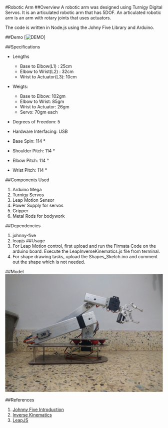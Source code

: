 #Robotic Arm
##Overview
A robotic arm was designed using Turnigy Digital Servos. It is an articulated robotic arm that has 5DOF. An articulated robotic arm is an arm with rotary joints that uses actuators.

The code is written in Node.js using the Johny Five Library and Arduino.

##Demo
[![DEMO](/Images/RoboticArm_Demo.gif?raw=true "Optional Title")]

##Specifications
* Lengths
  * Base to Elbow(L1) : 25cm
  * Elbow to Wrist(L2) : 32cm
  * Wrist to Actuator(L3): 10cm

* Weigts:
  * Base to Elbow: 102gm
  * Elbow to Wrist: 85gm
  * Wrist to Actuator: 26gm
  * Servo: 70gm each

* Degrees of Freedom: 5
* Hardware Interfacing: USB
* Base Spin: 114 &#176;
* Shoulder Pitch: 114 &#176;
* Elbow Pitch: 114 &#176;
* Wrist Pitch: 114 &#176;

##Components Used
1. Arduino Mega
2. Turnigy Servos
3. Leap Motion Sensor
4. Power Supply for servos
5. Gripper
6. Metal Rods for bodywork

##Dependencies
1. johnny-five
2. leapjs
##Usage
1. For Leap Motion control, first upload and run the Firmata Code on the arduino board. Execute the LeapInverseKinematics.js file from terminal.
2. For shape drawing tasks, upload the Shapes_Sketch.ino and comment out the shape which is not needed.

##Model
![Model](/Images/RoboticArm.jpg?raw=true "Optional Title")

##References
1. [Johnny Five Introduction](http://johnny-five.io)
2. [Inverse Kinematics](http://www.societyofrobots.com/robot_arm_tutorial.shtml)
3. [LeapJS](https://developer-archive.leapmotion.com/getting-started/javascript)

